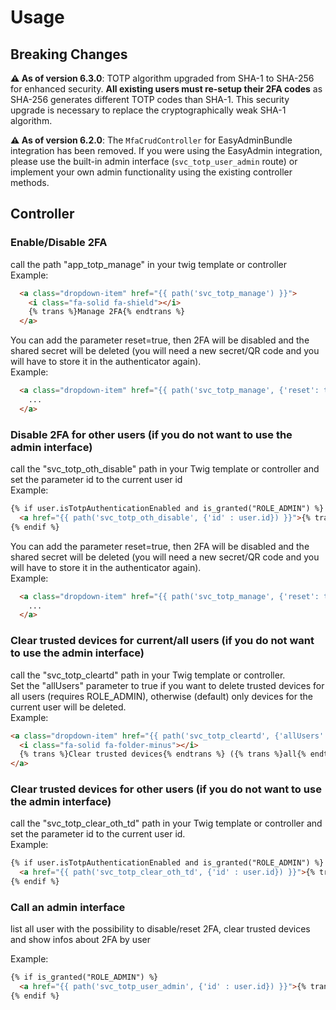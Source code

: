 # Usage

## Breaking Changes

**⚠️ As of version 6.3.0**: TOTP algorithm upgraded from SHA-1 to SHA-256 for enhanced security. **All existing users must re-setup their 2FA codes** as SHA-256 generates different TOTP codes than SHA-1. This security upgrade is necessary to replace the cryptographically weak SHA-1 algorithm.

**⚠️ As of version 6.2.0**: The `MfaCrudController` for EasyAdminBundle integration has been removed. If you were using the EasyAdmin integration, please use the built-in admin interface (`svc_totp_user_admin` route) or implement your own admin functionality using the existing controller methods.

## Controller

### Enable/Disable 2FA

call the path "app_totp_manage" in your twig template or controller<br/>
Example:

```html
  <a class="dropdown-item" href="{{ path('svc_totp_manage') }}">
    <i class="fa-solid fa-shield"></i>
    {% trans %}Manage 2FA{% endtrans %}
  </a>
```

You can add the parameter reset=true, then 2FA will be disabled and the shared secret will be deleted (you will need a new secret/QR code and you will have to store it in the authenticator again).<br/>
Example:
```html
  <a class="dropdown-item" href="{{ path('svc_totp_manage', {'reset': true}) }}">
    ...
  </a>
```

### Disable 2FA for other users (if you do not want to use the admin interface)

call the "svc_totp_oth_disable" path in your Twig template or controller and set the parameter id to the current user id <br/>
Example:

```html
{% if user.isTotpAuthenticationEnabled and is_granted("ROLE_ADMIN") %}
  <a href="{{ path('svc_totp_oth_disable', {'id' : user.id}) }}">{% trans %}Disable 2FA{% endtrans %}<a/>
{% endif %}
```

You can add the parameter reset=true, then 2FA will be disabled and the shared secret will be deleted (you will need a new secret/QR code and you will have to store it in the authenticator again).<br/>
Example:
```html
  <a class="dropdown-item" href="{{ path('svc_totp_manage', {'reset': true}) }}">
    ...
  </a>
```

### Clear trusted devices for current/all users (if you do not want to use the admin interface)

call the "svc_totp_cleartd" path in your Twig template or controller. <br/>
Set the "allUsers" parameter to true if you want to delete trusted devices for all users (requires ROLE_ADMIN), otherwise (default) only devices for the current user will be deleted.<br/>
Example:

```html
<a class="dropdown-item" href="{{ path('svc_totp_cleartd', {'allUsers' : true} ) }}">
  <i class="fa-solid fa-folder-minus"></i>
  {% trans %}Clear trusted devices{% endtrans %} ({% trans %}all{% endtrans %})
</a>
```

### Clear trusted devices for other users (if you do not want to use the admin interface)

call the "svc_totp_clear_oth_td" path in your Twig template or controller and set the parameter id to the current user id.<br/>
Example:

```html
{% if user.isTotpAuthenticationEnabled and is_granted("ROLE_ADMIN") %}
  <a href="{{ path('svc_totp_clear_oth_td', {'id' : user.id}) }}">{% trans %}Clear TD{% endtrans %}<a/>
{% endif %}
```

### Call an admin interface

list all user with the possibility to disable/reset 2FA, clear trusted devices and show infos about 2FA by user

Example:<br/>
```html
{% if is_granted("ROLE_ADMIN") %}
  <a href="{{ path('svc_totp_user_admin', {'id' : user.id}) }}">{% trans %}2FA User admin{% endtrans %}<a/>
{% endif %}
```

